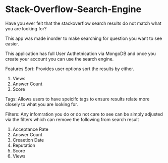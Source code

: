 # Stack-Overflow-Search-Engine
Have you ever felt that the stackoverflow search results do not match what you are looking for? 

This app was made inorder to make searching for question you want to see easier. 

This application has full User Authetnication via MongoDB and once you create your account you can use the search engine. 

Features
Sort: Provides user options sort the results by either. 
  1. Views
  2. Answer Count
  3. Score

Tags: Allows users to have speicifc tags to ensure results relate more closely to what you are looking for. 


Filters: Any infomration you do or do not care to see can be simply adjusted via the filters which can remove the following from search result 
  1. Acceptance Rate
  2. Answer Count
  3. Creaetion Date
  4. Reputation
  5. Score
  6. Views 

  




